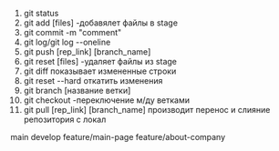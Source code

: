 1. git status
2. git add [files] -добавялет файлы в stage
3. git commit -m "comment"
4. git log/git log --oneline
5. git push [rep_link] [branch_name]
6. git reset [files] -удаляет файлы из stage
7. git diff показывает измененные строки
8. git reset --hard  откатить изменения
9. git branch [название ветки]
10. git checkout -переключение м/ду ветками
11. git pull [rep_link] [branch_name] производит перенос и слияние репозитория с локал

main
develop
feature/main-page
feature/about-company